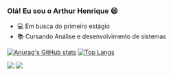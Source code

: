 ### Olá! Eu sou o Arthur Henrique 😄

- 💻 Em busca do primeiro estágio
- 📚 Cursando Análise e desenvolvimento de sistemas


[![Anurag's GitHub stats](https://github-readme-stats.vercel.app/api?username=Arthurhevi&show_icons=true&theme=tokyonight)](https://github.com/anuraghazra/github-readme-stats)
[![Top Langs](https://github-readme-stats.vercel.app/api/top-langs/?username=Arthurhevi&show_icons=true&theme=tokyonight)](https://github.com/anuraghazra/github-readme-stats)

<a href="https://www.linkedin.com/in/arthur-henrique-vieira-rodrigues-155720268/" target="_blank"><img src="https://img.shields.io/badge/-LinkedIn-%230077B5?style=for-the-badge&logo=linkedin&logoColor=white" target="_blank"></a>
<a href = "mailto:arthurhevi@hotmail.com"><img src="https://img.shields.io/badge/-Email-%23333?style=for-the-badge&logo=gmail&logoColor=white" target="_blank"></a>
